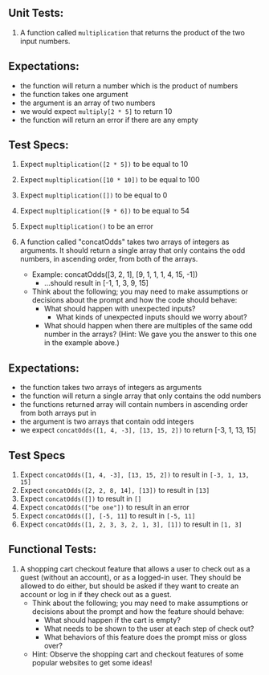 ## Unit Tests:
1. A function called `multiplication` that returns the product of the two input numbers.

## Expectations:
* the function will return a number which is the product of numbers
* the function takes one argument
* the argument is an array of two numbers
* we would expect `multiply[2 * 5]` to return 10
* the function will return an error if there are any empty 

## Test Specs:
1. Expect `mupltiplication([2 * 5])` to be equal to 10
2. Expect `mupltiplication([10 * 10])` to be equal to 100
3. Expect `mupltiplication([])` to be equal to 0
4. Expect `mupltiplication([9 * 6])` to be equal to 54
5. Expect `mupltiplication()` to be an error

2. A function called "concatOdds" takes two arrays of integers as arguments. It should return a single array that only contains the odd numbers, in ascending order, from both of the arrays.
    * Example: concatOdds([3, 2, 1], [9, 1, 1, 1, 4, 15, -1])
        * ...should result in [-1, 1, 3, 9, 15]
    * Think about the following; you may need to make assumptions or decisions about the prompt and how the code should behave:
        * What should happen with unexpected inputs?
            * What kinds of unexpected inputs should we worry about?
        * What should happen when there are multiples of the same odd number in the arrays? (Hint: We gave you the answer to this one in the example above.)

## Expectations:
* the function takes two arrays of integers as arguments
* the function will return a single array that only contains the odd numbers
* the functions returned array will contain numbers in ascending order from both arrays put in 
* the argument is two arrays that contain odd integers
* we expect `concatOdds([1, 4, -3], [13, 15, 2])` to return [-3, 1, 13, 15]

## Test Specs
1. Expect `concatOdds([1, 4, -3], [13, 15, 2])` to result in `[-3, 1, 13, 15]`
2. Expect `concatOdds([2, 2, 8, 14], [13])` to result in `[13]`
3. Expect `concatOdds([])` to result in `[]`
4. Expect `concatOdds(["be one"])` to result in an error
5. Expect `concatOdds([], [-5, 11]` to result in `[-5, 11]`
6. Expect `concatOdds([1, 2, 3, 3, 2, 1, 3], [1])` to result in `[1, 3]`

## Functional Tests:
1. A shopping cart checkout feature that allows a user to check out as a guest (without an account), or as a logged-in user. They should be allowed to do either, but should be asked if they want to create an account or log in if they check out as a guest.
    * Think about the following; you may need to make assumptions or decisions about the prompt and how the feature should behave:
        * What should happen if the cart is empty?
        * What needs to be shown to the user at each step of check out?
        * What behaviors of this feature does the prompt miss or gloss over?
    * Hint: Observe the shopping cart and checkout features of some popular websites to get some ideas!